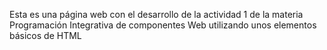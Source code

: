 Esta es una página web con el desarrollo de la actividad 1 de la materia Programación Integrativa de componentes Web utilizando unos elementos básicos de HTML
